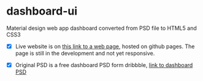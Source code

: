 # dashboard-ui
Material design web app dashboard converted from PSD file to HTML5 and CSS3

- [x] Live website is on [this link to a web page](https://tst11.github.io/dashboard-ui/), hosted on github pages. The page is still in the development and not yet responsive.

- [x] Original PSD is a free dashboard PSD form dribbble, [link to dashboard PSD](https://dribbble.com/shots/3530350-Wofsus-Dashboard-Freebie/attachments/783200)
